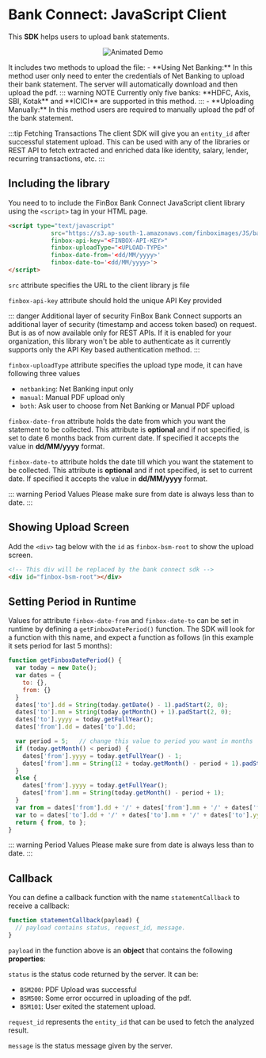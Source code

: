# Bank Connect: JavaScript Client
This **SDK** helps users to upload bank statements.
<p style="text-align:center">
<img src="/documentation/bc_js.gif" alt="Animated Demo" />
</p>
It includes two methods to upload the file:
- **Using Net Banking:** In this method user only need to enter the credentials of Net Banking to upload their bank statement. The server will automatically download and then upload the pdf.
::: warning NOTE
Currently only five banks: **HDFC, Axis, SBI, Kotak** and **ICICI** are supported in this method.  
:::
- **Uploading Manually:** In this method users are required to manually upload the pdf of the bank statement.

:::tip Fetching Transactions
The client SDK will give you an `entity_id` after successful statement upload. This can be used with any of the libraries or REST API to fetch extracted and enriched data like identity, salary, lender, recurring transactions, etc.
:::

## Including the library
You need to to include the FinBox Bank Connect JavaScript client library using the `<script>` tag in your HTML page.

```html
<script type="text/javascript" 
            src="https://s3.ap-south-1.amazonaws.com/finboximages/JS/bankuploader.js" 
            finbox-api-key="<FINBOX-API-KEY>"
            finbox-uploadType="<UPLOAD-TYPE>" 
            finbox-date-from='<dd/MM/yyyy>' 
            finbox-date-to='<dd/MM/yyyy>'>
</script>
```
`src` attribute specifies the URL to the client library js file

`finbox-api-key` attribute should hold the unique API Key provided

::: danger Additional layer of security
FinBox Bank Connect supports an additional layer of security (timestamp and access token based) on request. But is as of now available only for REST APIs. If it is enabled for your organization, this library won't be able to authenticate as it currently supports only the API Key based authentication method.
:::

`finbox-uploadType` attribute specifies the upload type mode, it can have following three values
- `netbanking`: Net Banking input only
- `manual`: Manual PDF upload only
- `both`: Ask user to choose from Net Banking or Manual PDF upload

`finbox-date-from` attribute holds the date from which you want the statement to be collected. This attribute is **optional** and if not specified, is set to date 6 months back from current date. If specified it accepts the value in **dd/MM/yyyy** format. 

`finbox-date-to` attribute holds the date till which you want the statement to be collected. This attribute is **optional** and if not specified, is set to current date. If specified it accepts the value in **dd/MM/yyyy** format.

::: warning Period Values
Please make sure from date is always less than to date. 
:::

## Showing Upload Screen
Add the `<div>` tag below with the `id` as `finbox-bsm-root` to show the upload screen.
```html
<!-- This div will be replaced by the bank connect sdk -->
<div id="finbox-bsm-root"></div> 
```

## Setting Period in Runtime

Values for attribute `finbox-date-from` and `finbox-date-to` can be set in runtime by defining a ``getFinboxDatePeriod()`` function. The SDK will look for a function with this name, and expect a function as follows (in this example it sets period for last 5 months):

```js 
function getFinboxDatePeriod() {
  var today = new Date();
  var dates = {
    to: {},
    from: {}
  }
  dates['to'].dd = String(today.getDate() - 1).padStart(2, 0);
  dates['to'].mm = String(today.getMonth() + 1).padStart(2, 0);
  dates['to'].yyyy = today.getFullYear();
  dates['from'].dd = dates['to'].dd;

  var period = 5;   // change this value to period you want in months
  if (today.getMonth() < period) {
    dates['from'].yyyy = today.getFullYear() - 1;
    dates['from'].mm = String(12 + today.getMonth() - period + 1).padStart(2, 0);
  }
  else {
    dates['from'].yyyy = today.getFullYear();
    dates['from'].mm = String(today.getMonth() - period + 1);
  }
  var from = dates['from'].dd + '/' + dates['from'].mm + '/' + dates['from'].yyyy;
  var to = dates['to'].dd + '/' + dates['to'].mm + '/' + dates['to'].yyyy;
  return { from, to };
}
```

::: warning Period Values
Please make sure from date is always less than to date.
:::


## Callback
You can define a callback function with the name `statementCallback` to receive a callback:
```js
function statementCallback(payload) {
  // payload contains status, request_id, message.
}
```
`payload` in the function above is an **object** that contains the following **properties**:

`status` is the status code returned by the server. It can be:
- `BSM200`: PDF Upload was successful
- `BSM500`: Some error occurred in uploading of the pdf.
- `BSM101`: User exited the statement upload.

`request_id` represents the `entity_id` that can be used to fetch the analyzed result.

`message` is the status message given by the server.